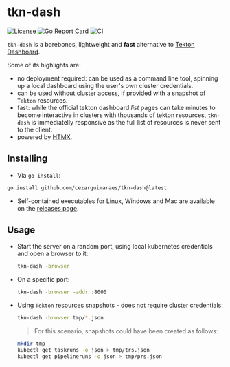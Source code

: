 # tkn-dash

[![License](https://img.shields.io/badge/License-Apache%202.0-blue.svg)](https://github.com/cezarguimaraes/tkn-dash/blob/main/LICENSE)
[![Go Report Card](https://goreportcard.com/badge/github.com/cezarguimaraes/tkn-dash)](https://goreportcard.com/report/github.com/cezarguimaraes/tkn-dash)
![CI](https://github.com/cezarguimaraes/tkn-dash/actions/workflows/go.yml/badge.svg)

`tkn-dash` is a barebones, lightweight and **fast** alternative to [Tekton Dashboard](https://github.com/tektoncd/dashboard).

Some of its highlights are:
- no deployment required: can be used as a command line tool, spinning up a local dashboard using the user's own cluster credentials.
- can be used without cluster access, if provided with a snapshot of `Tekton` resources.
- fast: while the official tekton dashboard _list_ pages can take minutes to become interactive in clusters with thousands of tekton resources, `tkn-dash` is immediatelly responsive as the full list of resources is never sent to the client.
- powered by [HTMX](https://htmx.org/).

## Installing

- Via `go install`:
```bash
go install github.com/cezarguimaraes/tkn-dash@latest
```
- Self-contained executables for Linux, Windows and Mac are available on the [releases page](https://github.com/cezarguimaraes/tkn-dash/releases).

## Usage

- Start the server on a random port, using local kubernetes credentials and open a browser to it:
  ```bash
  tkn-dash -browser
  ```
- On a specific port:
  ```bash
  tkn-dash -browser -addr :8000
  ```
- Using `Tekton` resources snapshots - does not require cluster credentials:

  ```bash
  tkn-dash -browser tmp/*.json
  ```
  > For this scenario, snapshots could have been created as follows:
    ```bash
    mkdir tmp
    kubectl get taskruns -o json > tmp/trs.json
    kubectl get pipelineruns -o json > tmp/prs.json
    ```
